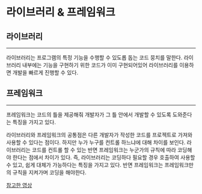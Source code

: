# 라이브러리 & 프레임워크

## 라이브러리

---

라이브러리는 프로그램의 특정 기능을 수행할 수 있도롭 돕는 코드 뭉치를 말한다. 라이브러리 내부에는 기능을 구현하기 위한 코드가 이미 구현되어있어 라이브러리를 이용하면 개발을 빠르게 진행할 수 있다.

## 프레임워크

---

프레임워크는 코드의 틀을 제공해줘 개발자가 그 틀 안에서 개발할 수 있도록 도와준다는 특징을 가지고 있다.

라이브러리와 프레임워크의 공통점은 다른 개발자가 작성한 코드를 프로젝트로 가져와 사용할 수 있다는 점이다. 하지만 누가 누구를 컨트롤 하느냐에 대해 차이를 보인다. 라이브러리는 코드를 컨트롤 할 수 있는 반면 프레임워크는 누군가의 규칙에 따라 코딩해야 한다는 점에서 차이가 있다. 즉, 라이브러리는 코딩하다 필요할 경우 호출하여 사용할 수 있고, 쉽게 대체가 가능하다는 특징을 가지고 있다. 반면 프레임워크는 프레임워크만의 규칙을 지켜가며 코딩을 해야한다.

[참고한 영상](https://www.youtube.com/watch?v=t9ccIykXTCM)
